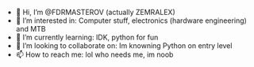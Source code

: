 - 👋 Hi, I’m @FDRMASTEROV (actually ZEMRALEX)
- 👀 I’m interested in: Computer stuff, electronics (hardware engineering) and MTB
- 🌱 I’m currently learning: IDK, python for fun
- 💞️ I’m looking to collaborate on: Im knowning Python on entry level
- 📫 How to reach me: lol who needs me, im noob

<!---
FDRMASTEROV/FDRMASTEROV is a ✨ special ✨ repository because its `README.md` (this file) appears on your GitHub profile.
You can click the Preview link to take a look at your changes.
--->
